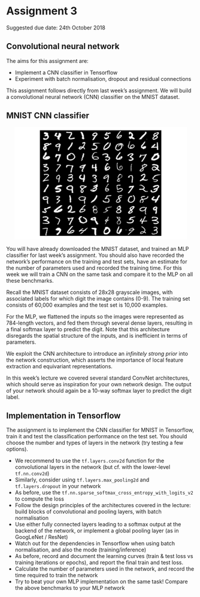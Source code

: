 # Assignment 3

Suggested due date: 24th October 2018

## Convolutional neural network

The aims for this assignment are:
* Implement a CNN classifier in Tensorflow
* Experiment with batch normalisation, dropout and residual connections

This assignment follows directly from last week’s assignment. We will build a convolutional neural network (CNN) classifier on the MNIST dataset.

## MNIST CNN classifier

<p align="center">
  <img width="460" height="300" src=mnist.png>
</p>

You will have already downloaded the MNIST dataset, and trained an MLP classifier for last week’s assignment. You should also have recorded the network’s performance on the training and test sets, have an estimate for the number of parameters used and recorded the training time. For this week we will train a CNN on the same task and compare it to the MLP on all these benchmarks.

Recall the MNIST dataset consists of 28x28 grayscale images, with associated labels for which digit the image contains (0-9). The training set consists of 60,000 examples and the test set is 10,000 examples.

For the MLP, we flattened the inputs so the images were represented as 784-length vectors, and fed them through several dense layers, resulting in a final softmax layer to predict the digit. Note that this architecture disregards the spatial structure of the inputs, and is inefficient in terms of parameters. 

We exploit the CNN architecture to introduce an _infinitely strong prior_ into the network construction, which asserts the importance of local feature extraction and equivariant representations. 

In this week’s lecture we covered several standard ConvNet architectures, which should serve as inspiration for your own network design. The output of your network should again be a 10-way softmax layer to predict the digit label.

## Implementation in Tensorflow

The assignment is to implement the CNN classifier for MNIST in Tensorflow, train it and test the classification performance on the test set. You should choose the number and types of layers in the network (try testing a few options).

* We recommend to use the ```tf.layers.conv2d``` function for the convolutional layers in the network (but cf. with the lower-level ```tf.nn.conv2d```)
* Similarly, consider using ```tf.layers.max_pooling2d``` and ```tf.layers.dropout``` in your network
* As before, use the ```tf.nn.sparse_softmax_cross_entropy_with_logits_v2``` to compute the loss
* Follow the design principles of the architectures covered in the lecture: build blocks of convolutional and pooling layers, with batch normalisation
* Use either fully connected layers leading to a softmax output at the backend of the network, or implement a global pooling layer (as in GoogLeNet / ResNet)
* Watch out for the dependencies in Tensorflow when using batch normalisation, and also the mode (training/inference)
* As before, record and document the learning curves (train & test loss vs training iterations or epochs), and report the final train and test loss. 
* Calculate the number of parameters used in the network, and record the time required to train the network
* Try to beat your own MLP implementation on the same task! Compare the above benchmarks to your MLP network
